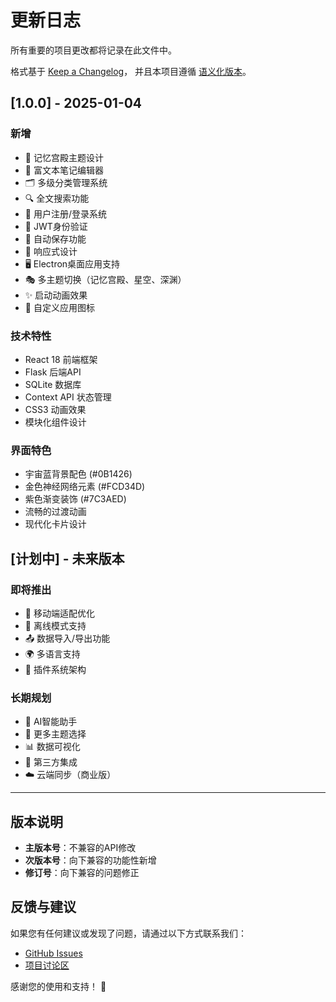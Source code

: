# 更新日志

所有重要的项目更改都将记录在此文件中。

格式基于 [Keep a Changelog](https://keepachangelog.com/zh-CN/1.0.0/)，
并且本项目遵循 [语义化版本](https://semver.org/lang/zh-CN/)。

## [1.0.0] - 2025-01-04

### 新增
- 🎨 记忆宫殿主题设计
- 📝 富文本笔记编辑器
- 🗂️ 多级分类管理系统
- 🔍 全文搜索功能
- 👤 用户注册/登录系统
- 🔐 JWT身份验证
- 💾 自动保存功能
- 📱 响应式设计
- 🖥️ Electron桌面应用支持
- 🎭 多主题切换（记忆宫殿、星空、深渊）
- ✨ 启动动画效果
- 🏰 自定义应用图标

### 技术特性
- React 18 前端框架
- Flask 后端API
- SQLite 数据库
- Context API 状态管理
- CSS3 动画效果
- 模块化组件设计

### 界面特色
- 宇宙蓝背景配色 (#0B1426)
- 金色神经网络元素 (#FCD34D)
- 紫色渐变装饰 (#7C3AED)
- 流畅的过渡动画
- 现代化卡片设计

## [计划中] - 未来版本

### 即将推出
- 📱 移动端适配优化
- 🔄 离线模式支持
- 📤 数据导入/导出功能
- 🌍 多语言支持
- 🔌 插件系统架构

### 长期规划
- 🤖 AI智能助手
- 🎨 更多主题选择
- 📊 数据可视化
- 🔗 第三方集成
- ☁️ 云端同步（商业版）

---

## 版本说明

- **主版本号**：不兼容的API修改
- **次版本号**：向下兼容的功能性新增
- **修订号**：向下兼容的问题修正

## 反馈与建议

如果您有任何建议或发现了问题，请通过以下方式联系我们：

- [GitHub Issues](https://github.com/yourusername/Note-Basic-OpenSource/issues)
- [项目讨论区](https://github.com/yourusername/Note-Basic-OpenSource/discussions)

感谢您的使用和支持！ 🙏
